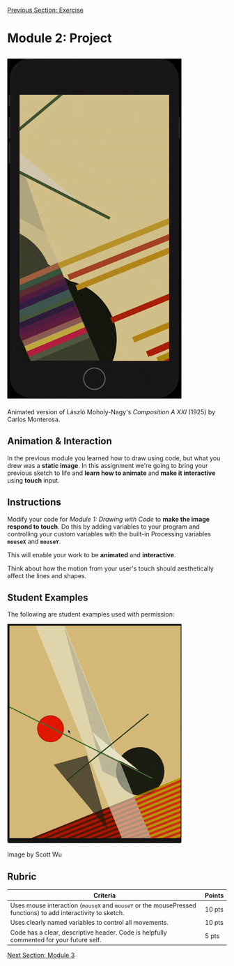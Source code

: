 [Previous Section: Exercise](2_EXERCISE.md)

# Module 2: Project

## ![Carlos_Monterosa](images/Carlos_Monterosa.gif)

Animated version of László Moholy-Nagy's *Composition A XXI* (1925) by Carlos Monterosa.

## Animation & Interaction

In the previous module you learned how to draw using code, but what you drew was a **static image**. In this assignment we're going to bring your previous sketch to life and **learn how to animate** and **make it interactive** using **touch** input.

## Instructions

Modify your code for *Module 1: Drawing with Code* to **make the image respond to touch**. Do this by adding variables to your program and controlling your custom variables with the built-in Processing variables **`mouseX`** and **`mouseY`**.

This will enable your work to be **animated** and **interactive**.

Think about how the motion from your user's touch should aesthetically affect the lines and shapes. 

## Student Examples

The following are student examples used with permission:

![ScottWu](images/Scott_Wu.gif)

Image by Scott Wu

## Rubric

| Criteria                                                     | Points |
| ------------------------------------------------------------ | ------ |
| Uses mouse interaction (`mouseX` and `mouseY` or the mousePressed functions) to add interactivity to sketch. | 10 pts |
| Uses clearly named variables to control all movements.       | 10 pts |
| Code has a clear, descriptive header. Code is helpfully commented for your future self. | 5 pts  |

[Next Section: Module 3](../3_Motion_Collage_and_Images/README.md)


